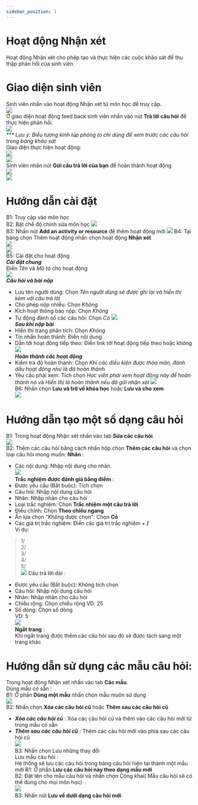 ```yaml
---
sidebar_position: 1
---
```


# Hoạt động Nhận xét
Hoạt động Nhận xét cho phép tạo và thực hiện các cuộc khảo sát để thu thập phản hồi của sinh viên

# Giao diện sinh viên
Sinh viên nhấn vào hoạt động Nhận xét từ môn học để truy cập.  
![](/img/feedbacks_document/vi/vi-studentview-incourse.png)  
Ở giao diện hoạt động feed back sinh viên nhấn vào nút __Trả lời câu hỏi__ để thực hiện phản hồi.  
![](/img/feedbacks_document/vi/vi-studentview-activities.png)  
_*** Lưu ý: Biểu tượng kính lúp phóng to chỉ dùng để xem trước các câu hỏi trong bảng khảo sát_  
Giao diện thực hiện hoạt động:  
![](/img/feedbacks_document/vi/vi-studentview-doingactivities.png)  
![](/img/feedbacks_document/vi/vi-studentview-doingactivities2.png)  
Sinh viên nhấn nút __Gửi câu trả lời của bạn__ để hoàn thành hoạt động  
![](/img/feedbacks_document/vi/vi-studentview-activities-submit.png)  
![](/img/feedbacks_document/vi/vi-studentview-activities-finished.png)  

# Hướng dẫn cài đặt  
B1: Truy cập vào môn học  
B2: Bật chế độ chỉnh sửa môn học 
![](/img/feedbacks_document/vi/vi-feedbackeditor-step2.png)  
B3: Nhấn nút __Add an activity or resource__ để thêm hoạt động mới
![](/img/feedbacks_document/vi/vi-feedbackeditor-step3.png)
B4: Tại bảng chọn Thêm hoạt động nhấn chọn hoạt động __Nhận xét__  
![](/img/feedbacks_document/vi/vi-feedbackeditor-step4.png)  
![](/img/feedbacks_document/vi/vi-feedbackeditor-step4_1.png)  
B5: Cài đặt cho hoạt động  
__*Cài đặt chung*__  
Điền _Tên_ và _Mô tả_ cho hoạt động  
![](/img/feedbacks_document/vi/vi-feedbackeditor-step5_1.png)  
__*Câu hỏi và bài nộp*__
+   Lưu tên người dùng: Chọn _Tên người dùng sẽ được ghi lại và hiển thị kèm với câu trả lời_
+   Cho phép nộp nhiều: Chọn _Không_  
+   Kích hoạt thông báo nộp: Chọn _Không_
+   Tự động đánh số các câu hỏi: Chọn _Có_ 
![](/img/feedbacks_document/vi/vi-feedbackeditor-step5_2.png)  
__*Sau khi nộp bài*__
+   Hiển thị trang phân tích: Chọn _Không_
+   Tin nhắn hoàn thành: Điền nội dung
+   Dẫn tới hoạt động tiếp theo: Điền link tới hoạt động tiếp theo hoặc không
![](/img/feedbacks_document/vi/vi-feedbackeditor-step5_3.png)  
__*Hoàn thành các hoạt động*__  
+   Kiểm tra độ hoàn thành: Chọn _Khi các điều kiện được thỏa mãn, đánh dấu hoạt động như là đã hoàn thành_  
+   Yêu cầu phải xem: Tích chọn _Học viên phải xem hoạt động này để hoàn thành nó_ và _Hiển thị là hoàn thành nếu đã gửi nhận xét_
![](/img/feedbacks_document/vi/vi-feedbackeditor-step5_4.png)  
B6: Nhấn chọn __Lưu và trở về khóa học__ hoặc __Lưu và cho xem__  
![](/img/feedbacks_document/vi/vi-feedbackeditor-step5_end.png)  

# Hướng dẫn tạo một số dạng câu hỏi  
B1: Trong hoạt động Nhận xét nhấn vào tab __Sửa các câu hỏi__.  
![](/img/feedbacks_document/vi/vi-feedback-addquestion-0.png)  
B2: Thêm các câu hỏi bằng cách nhấn hộp chọn __Thêm các câu hỏi__ và chọn loại câu hỏi mong muốn:
__Nhãn__ :  
+   Các nội dung: Nhập nội dung cho nhãn.  
![](/img/feedbacks_document/vi/vi-feedback-addquestion-label.png)  
__Trắc nghiệm được đánh giá bằng điểm__ :  
+   Được yêu cầu (Bắt buộc): Tích chọn
+   Câu hỏi: Nhập nội dung câu hỏi  
+   Nhãn: Nhập nhãn cho câu hỏi  
+   Loại trắc nghiệm: Chọn __Trắc nhiệm một câu trả lời__   
+   Điều chỉnh: Chọn __Theo chiều ngang__
+   Ẩn lựa chọn "Không được chọn": Chọn __Có__
+   Các giá trị trắc nghiệm: Điền các giá trị trắc nghiệm + __/__  
Ví dụ: 
>1/  
>2/  
>3/  
>4/  
>5/  
![](/img/feedbacks_document/vi/vi-feedback-addquestion-quiz.png)
__Câu trả lời dài__ :   
+   Được yêu cầu (Bắt buộc): Không tích chọn
+   Câu hỏi: Nhập nội dung câu hỏi  
+   Nhãn: Nhập nhãn cho câu hỏi  
+   Chiều rộng: Chọn chiều rộng 
VD: 25  
+   Số dòng: Chọn số dòng  
VD: 5  
![](/img/feedbacks_document/vi/vi-feedback-addquestion-longtext.png)  
__Ngắt trang__ :  
Khi ngắt trang được thêm các câu hỏi sau đó sẽ được tách sang một trang khác  
  
# Hướng dẫn sử dụng các mẫu câu hỏi:  
Trong hoạt động Nhận xét nhấn vào tab __Các mẫu__.  
Dùng mẫu có sẵn :  
B1: Ở phần __Dùng một mẫu__ nhấn chọn mẫu muôn sử dụng  
![](/img/feedbacks_document/vi/vi-feedback-template-using.png)  
B2: Nhấn chọn __Xóa các câu hỏi cũ__ hoặc __Thêm sau các câu hỏi cũ__  
+   __*Xóa các câu hỏi cũ*__   : Xóa các câu hỏi củ và thêm vào các câu hỏi mới từ trong mẫu có sẵn  
+   ***Thêm sau các câu hỏi cũ***   : Thêm các câu hỏi mới vào phía sau các câu hỏi cũ  
![](/img/feedbacks_document/vi/vi-feedback-template-save.png)  
B3: Nhấn chọn Lưu những thay đổi  
Lưu mẫu câu hỏi :  
Hệ thống sẽ lưu các câu hỏi trong bảng câu hỏi hiện tại thành một mẫu mới
B1: Ở phần __Lưu các câu hỏi này theo dạng mẫu mới__  
B2: Đặt tên cho mẫu câu hỏi và nhấn chọn Công khai( Mẫu câu hỏi sẽ có thể dùng cho mọi môn học)  
![](/img/feedbacks_document/vi/vi-feedback-template-create.png)  
B3: Nhấn nút __Lưu về dưới dạng câu hỏi mới__  

